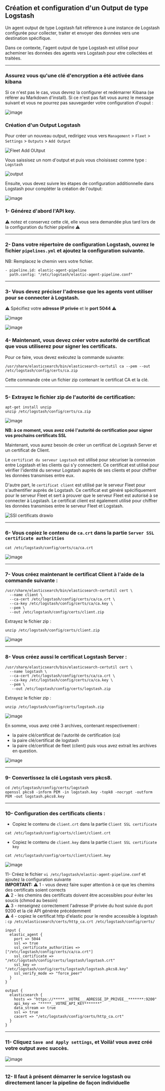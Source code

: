 ## Création et configuration d'un Output de type Logstash 

Un agent output de type Logstash fait référence à une instance de Logstash configurée pour collecter, traiter et envoyer des données vers une destination spécifique. 

Dans ce contexte, l'agent output de type Logstash est utilisé pour acheminer les données des agents vers Logstash pour etre collectées et traitées. 

---

### Assurez vous qu'une clé d'encryption a été activée dans kibana 

Si ce n'est pas le cas, vous devrez la configurer et redémarrer Kibana (se référer au Markdown d'install). 
Si ce n'est pas fait vous aurez le message suivant et vous ne pourrez pas sauvegarder votre configuration d'ouput :

![image](https://github.com/kplr-training/Elastic-Ingest/assets/123651815/4dd4f691-5669-48cb-a8bf-9d917aadf65f)

### Création d'un Output Logstash

Pour créer un nouveau output, redirigez vous vers `Management` > `Fleet` > `Settings` > `Outputs` > `Add Output`

![Fleet Add OUtput](https://user-images.githubusercontent.com/123748177/235136317-474b64aa-2111-4e2c-87ac-20cf69427eea.png)

Vous saissisez un nom d'output et puis vous choisissez comme type : ` Logstash `

![output](https://user-images.githubusercontent.com/123748177/235136771-1d58e3d5-9f9a-4fd4-a137-5b253623465f.png)

Ensuite, vous devez suivre les étapes de configuration additionnelle dans Logstash pour compléter la création de l'output: 

![image](https://user-images.githubusercontent.com/123748177/235137339-5e837a48-c540-4de7-bee4-d5d270a56a98.png)

### 1- Générez d'abord l'API key.

⚠️ notez et conservez cette clé, elle vous sera demandée plus tard lors de la configuration du fichier pipeline ⚠️ 

---

### 2- Dans votre répertoire de configuration Logstash, ouvrez le fichier `pipelines.yml` et ajoutez la configuration suivante.

NB: Remplacez le chemin vers votre fichier.

```
- pipeline.id: elastic-agent-pipeline
  path.config: "/etc/logstash/elastic-agent-pipeline.conf"

```
---

### 3- Vous devez préciser l'adresse que les agents vont utiliser pour se connecter à Logstash.<br> 
   :warning: Spécifiez votre **adresse IP privée** et le **port 5044** :warning:

![image](https://user-images.githubusercontent.com/123748177/235174010-7e450e63-7c76-482f-9880-0cf9a6a527fc.png)

![image](https://github.com/kplr-training/Elastic-Ingest/assets/123651815/2ac736b6-3a72-4a61-91ca-d6111e3100e4)

### 4- Maintenant, vous devez créer votre autorité de certificat que vous utiliserez pour signer les certificats.

Pour ce faire, vous devez exécutez la commande suivante: 
```
/usr/share/elasticsearch/bin/elasticsearch-certutil ca --pem --out /etc/logstash/config/certs/ca.zip
```
Cette commande crée un fichier zip contenant le certificat CA et la clé. 

---

### 5-  Extrayez le fichier zip de l'autorité de certification:

```
apt-get install unzip
unzip /etc/logstash/config/certs/ca.zip
```
![image](https://user-images.githubusercontent.com/123748177/235146035-6fa22863-c645-42b1-a12f-5653dea6e90e.png)

**NB: à ce moment, vous avez créé l'autorité de certification pour signer vos prochains certificats SSL**

Maintenant, vous aurez besoin de créer un certificat de Logstash Server et un certificat de Client.

Le `certificat du serveur Logstash` est utilisé pour sécuriser la connexion entre Logstash et les clients qui s'y connectent.
Ce certificat est utilisé pour vérifier l'identité du serveur Logstash auprès de ses clients et pour chiffrer les données transmises entre eux.

D'autre part, le `certificat client` est utilisé par le serveur Fleet pour s'authentifier auprès de Logstash. 
Ce certificat est généré spécifiquement pour le serveur Fleet et sert à prouver que le serveur Fleet est autorisé à se connecter à Logstash. 
Le certificat client est également utilisé pour chiffrer les données transmises entre le serveur Fleet et Logstash.


![SSl certificats drawio](https://user-images.githubusercontent.com/123748177/235360276-4d67a37c-ae94-4d99-9a5f-78e8bd9ab6c5.png)

---

### 6- Vous copiez le contenu de `ca.crt` dans la partie `Server SSL certificate authorities` 

```
cat /etc/logstash/config/certs/ca/ca.crt
```

![image](https://user-images.githubusercontent.com/123748177/235361006-925922d7-064f-4543-8287-48a284484dfd.png)

---

### 7- Vous créez maintenant le certificat Client à l'aide de la commande suivante : 

```
/usr/share/elasticsearch/bin/elasticsearch-certutil cert \
  --name client \
  --ca-cert /etc/logstash/config/certs/ca/ca.crt \
  --ca-key /etc/logstash/config/certs/ca/ca.key \
  --pem \
  --out /etc/logstash/config/certs/client.zip
```
Extrayez le fichier zip :

```
unzip /etc/logstash/config/certs/client.zip
```
![image](https://user-images.githubusercontent.com/123748177/235362711-1cbebe38-6c93-4862-8ebe-56c67f39f93f.png)

---

### 8- Vous créez aussi le certificat Logstash Server : 

```
/usr/share/elasticsearch/bin/elasticsearch-certutil cert \
  --name logstash \
  --ca-cert /etc/logstash/config/certs/ca/ca.crt \
  --ca-key /etc/logstash/config/certs/ca/ca.key \
  --pem \
   --out /etc/logstash/config/certs/logstash.zip

```

Extrayez le fichier zip :

```
unzip /etc/logstash/config/certs/logstash.zip
```
![image](https://user-images.githubusercontent.com/123748177/235362724-63f8a7f1-c89a-4077-bef1-8012690d711c.png)

En somme, vous avez créé 3 archives, contenant respectivement : 
- la paire clé/certificat de l'autorité de certification (ca)
- la paire clé/certificat de logstash
- la paire clé/certificat de fleet (client)
puis vous avez extrait les archives en question. 

![image](https://github.com/kplr-training/Elastic-Ingest/assets/123651815/00c58830-edc2-4c07-8d12-fa5571b61af8)


---

### 9- Convertissez la clé Logstash vers pkcs8.

```
cd /etc/logstash/config/certs/logstash
openssl pkcs8 -inform PEM -in logstash.key -topk8 -nocrypt -outform PEM -out logstash.pkcs8.key
```

---

### 10- Configuration des certificats clients : 

- Copiez le contenu de `client.crt` dans la partie `Client SSL certificate` 


```
cat /etc/logstash/config/certs/client/client.crt
```

- Copiez le contenu de `client.key` dans la partie `Client SSL certificate key`

```
cat /etc/logstash/config/certs/client/client.key
```

![image](https://user-images.githubusercontent.com/123748177/235361083-74685b14-09da-48ef-94bd-1c4e303dbfe9.png)

11- Créez le fichier `vi /etc/logstash/elastic-agent-pipeline.conf` et ajoutez la configuration suivante <br>
**IMPORTANT:**
⚠️ 1 - vous devez faire super attention à ce que les chemins des certificats soient corrects<br>
⚠️ 2 - les chemins des certificats doivent être accessibles  pour éviter les soucis (chmod au besoin)<br>
⚠️ 3 - renseignez correctement l'adresse IP privée du host suivie du port 9200 et la clé API générée précédemment<br>
⚠️ 4 - copiez le certificat http d'elastic pour le rendre accessible à logstash : 
`cp /etc/elasticsearch/certs/http_ca.crt /etc/logstash/config/certs/`


````
input {
  elastic_agent {
    port => 5044
    ssl => true
    ssl_certificate_authorities => ["/etc/logstash/config/certs/ca/ca.crt"]
    ssl_certificate => "/etc/logstash/config/certs/logstash/logstash.crt"
    ssl_key => "/etc/logstash/config/certs/logstash/logstash.pkcs8.key"
    ssl_verify_mode => "force_peer"
  }
}

output {
  elasticsearch {
    hosts => "https://*****__VOTRE___ADRESSE_IP_PRIVEE__*******:9200"
    api_key => "*****__VOTRE_API_KEY*******"
    data_stream => true
    ssl => true
    cacert => "/etc/logstash/config/certs/http_ca.crt"
  }
}

````

---

### 11- Cliquez `Save and Apply settings`, et Voilà! vous avez créé votre output avec succès.

![image](https://github.com/kplr-training/Elastic-Ingest/assets/123651815/12cb7e0b-bf08-4b3c-a683-c68f213dc2e1)

---

### 12- Il faut à présent démarrer le service logstash ou directement lancer la pipeline de façon individuelle
